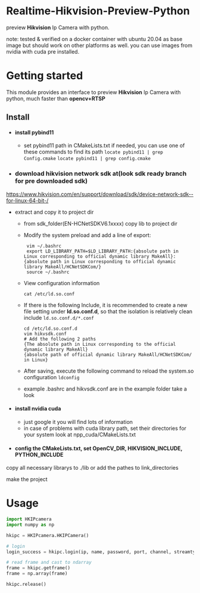 # Realtime-Hikvision-Preview-Python

preview **Hikvision** Ip Camera with python.

note: tested & verified on a docker container with ubuntu 20.04 as base 
image but should work on other platforms as well. you can use images 
from nvidia with cuda pre installed.

Getting started
===============

This module provides an interface to preview **Hikvision** Ip Camera with python, much faster than **opencv+RTSP**


Install
-------

- #### install pybind11
  - set pybind11 path in CMakeLists.txt if needed, you can use one of these commands to find its path 
  `locate pybind11 | grep Config.cmake` `locate pybind11 | grep config.cmake`

- ### download hikvision network sdk at(look sdk ready branch for pre downloaded sdk)
https://www.hikvision.com/en/support/download/sdk/device-network-sdk--for-linux-64-bit-/
  - extract and copy it to project dir
    - from sdk_folder(EN-HCNetSDKV6.1xxxx) copy lib to project dir
    - Modify the system preload and add a line of export: 

           vim ~/.bashrc
           export LD_LIBRARY_PATH=$LD_LIBRARY_PATH:{absolute path in Linux corresponding to official dynamic library MakeAll}:{absolute path in Linux corresponding to official dynamic library MakeAll/HCNetSDKCom/}
           source ~/.bashrc
    - View configuration information

          cat /etc/ld.so.conf
    - If there is the following Include, it is recommended to create a new file setting under **ld.so.conf.d**, so that the isolation is relatively clean
include `ld.so.conf.d/*.conf`

          cd /etc/ld.so.conf.d
          vim hikvsdk.conf
          # Add the following 2 paths
          {The absolute path in Linux corresponding to the official dynamic library MakeAll}
          {absolute path of official dynamic library MakeAll/HCNetSDKCom/ in Linux}
    - After saving, execute the following command to reload the system.so configuration
`ldconfig`
    - example .bashrc and hikvsdk.conf are in the example folder take a look

  - #### install nvidia cuda
    - just google it you will find lots of information
    - in case of problems with cuda library path, set their directories for your system
    look at npp_cuda/CMakeLists.txt

  - #### config the CMakeLists.txt, set OpenCV_DIR, HIKVISION_INCLUDE, PYTHON_INCLUDE

copy all necessary librarys to ./lib or add the pathes to link_directories

make the project

Usage
=====

```python
import HKIPcamera
import numpy as np

hkipc = HKIPcamera.HKIPCamera()

# login
login_success = hkipc.login(ip, name, password, port, channel, streamtype, linkmode=link_mode, device_id = device_id, bufferize=5)

# read frame and cast to ndarray
frame = hkipc.getframe()
frame = np.array(frame)

hkipc.release()
```